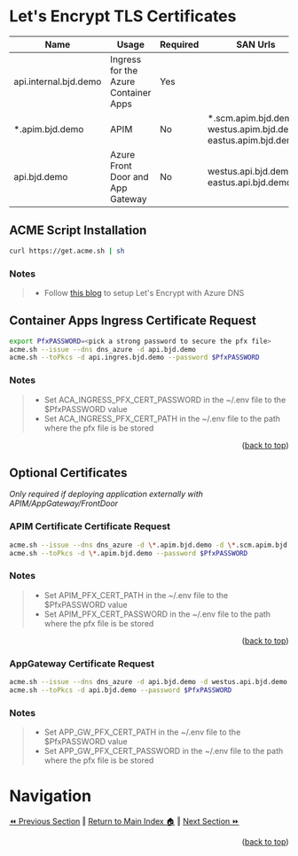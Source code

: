 # Let's Encrypt TLS Certificates

Name | Usage | Required | SAN Urls
------ | ---- | ---- | ----
api.internal.bjd.demo | Ingress for the Azure Container Apps | Yes 
*.apim.bjd.demo | APIM | No | *.scm.apim.bjd.demo, westus.apim.bjd.demo, eastus.apim.bjd.demo
api.bjd.demo | Azure Front Door and App Gateway | No |  westus.api.bjd.demo, eastus.api.bjd.demo

## ACME Script Installation

```bash
curl https://get.acme.sh | sh
```

### Notes
> * Follow [this blog](https://www.robokiwi.com/wiki/azure/dns/lets-encrypt/) to setup Let's Encrypt with Azure DNS

## Container Apps Ingress Certificate Request
```bash
export PfxPASSWORD=<pick a strong password to secure the pfx file>
acme.sh --issue --dns dns_azure -d api.bjd.demo
acme.sh --toPkcs -d api.ingres.bjd.demo --password $PfxPASSWORD
```
### Notes
> * Set ACA_INGRESS_PFX_CERT_PASSWORD in the  ~/.env file to the $PfxPASSWORD value
> * Set ACA_INGRESS_PFX_CERT_PATH in the ~/.env file to the path where the pfx file is be stored
<p align="right">(<a href="#lets-encrypt-tls-certificates">back to top</a>)</p>

## Optional Certificates 
 _Only required if deploying application externally with APIM/AppGateway/FrontDoor_

### APIM Certificate Certificate Request
```bash
acme.sh --issue --dns dns_azure -d \*.apim.bjd.demo -d \*.scm.apim.bjd.demo -d \*.apim.westus.bjd.demo -d \*.apim.eastus.bjd.demo
acme.sh --toPkcs -d \*.apim.bjd.demo --password $PfxPASSWORD
```
### Notes
> * Set APIM_PFX_CERT_PATH in the  ~/.env file to the $PfxPASSWORD value
> * Set APIM_PFX_CERT_PASSWORD in the ~/.env file to the path where the pfx file is be stored
<p align="right">(<a href="#lets-encrypt-tls-certificates">back to top</a>)</p>

### AppGateway Certificate Request
```bash
acme.sh --issue --dns dns_azure -d api.bjd.demo -d westus.api.bjd.demo -d eastus.api.bjd.demo
acme.sh --toPkcs -d api.bjd.demo --password $PfxPASSWORD
```
### Notes
> * Set APP_GW_PFX_CERT_PATH in the  ~/.env file to the $PfxPASSWORD value
> * Set APP_GW_PFX_CERT_PASSWORD in the ~/.env file to the path where the pfx file is be stored

# Navigation
[⏪ Previous Section](../README.md) ‖ [Return to Main Index 🏠](../README.md) ‖ [Next Section ⏩](../docs/infrastructure.md) 
<p align="right">(<a href="#lets-encrypt-tls-certificates">back to top</a>)</p>